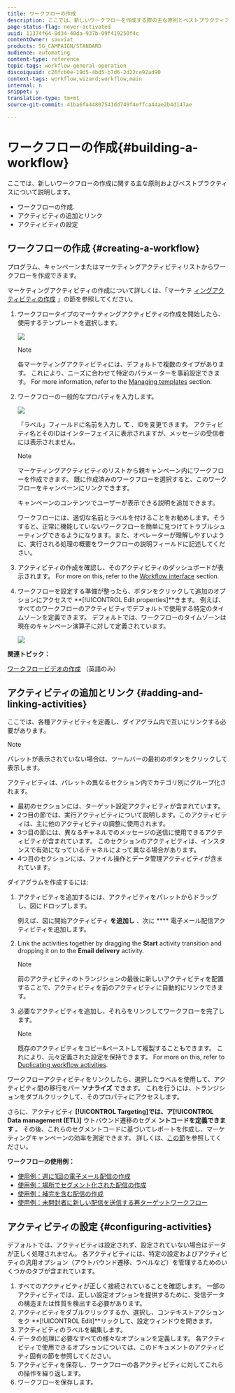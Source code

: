 ```yaml
---
title: ワークフローの作成
description: ここでは、新しいワークフローを作成する際の主な原則とベストプラクティスについて説明します。
page-status-flag: never-activated
uuid: 11374f64-8d34-40da-937b-09f419250f4c
contentOwner: sauviat
products: SG_CAMPAIGN/STANDARD
audience: automating
content-type: reference
topic-tags: workflow-general-operation
discoiquuid: c26fcb0e-19d5-4bd5-b7d6-2d22ce92ad90
context-tags: workflow,wizard;workflow,main
internal: n
snippet: y
translation-type: tm+mt
source-git-commit: 41ba6fa44807541dd749f4effca44ae2b4d147ae

---
```



# ワークフローの作成{#building-a-workflow}

ここでは、新しいワークフローの作成に関する主な原則およびベストプラクティスについて説明します。

* ワークフローの作成.
* アクティビティの追加とリンク
* アクティビティの設定

## ワークフローの作成 {#creating-a-workflow}

プログラム、キャンペーンまたはマーケティングアクティビティリストからワークフローを作成できます。

マーケティングアクティビティの作成について詳しくは、「マーケテ [ィングアクティビティの作成](../../start/using/marketing-activities.md#creating-a-marketing-activity) 」の節を参照してください。

1. ワークフロータイプのマーケティングアクティビティの作成を開始したら、使用するテンプレートを選択します。

   ![](assets/workflow_creation_1.png)

   >[!NOTE]
   >
   >各マーケティングアクティビティには、デフォルトで複数のタイプがあります。 これにより、ニーズに合わせて特定のパラメーターを事前設定できます。 For more information, refer to the [Managing templates](../../start/using/marketing-activity-templates.md) section.

1. ワークフローの一般的なプロパティを入力します。

   ![](assets/workflow_creation_2.png)

   「ラベル」フィールドに名前を入力し **て** 、IDを変更できます。 アクティビティ名とそのIDはインターフェイスに表示されますが、メッセージの受信者には表示されません。

   >[!NOTE]
   >
   >マーケティングアクティビティのリストから親キャンペーン内にワークフローを作成できます。 既に作成済みのワークフローを選択すると、このワークフローをキャンペーンにリンクできます。

   キャンペーンのコンテンツでユーザーが表示できる説明を追加できます。

   ワークフローには、適切な名前とラベルを付けることをお勧めします。そうすると、正常に機能していないワークフローを簡単に見つけてトラブルシューティングできるようになります。また、オペレーターが理解しやすいように、実行される処理の概要をワークフローの説明フィールドに記述してください。

1. アクティビティの作成を確認し、そのアクティビティのダッシュボードが表示されます。 For more on this, refer to the [Workflow interface](../../automating/using/workflow-interface.md) section.

1. ワークフローを設定する準備が整ったら、ボタンをクリックして追加のオプションにアクセスで **[!UICONTROL Edit properties]**きます。 例えば、すべてのワークフローのアクティビティでデフォルトで使用する特定のタイムゾーンを定義できます。 デフォルトでは、ワークフローのタイムゾーンは現在のキャンペーン演算子に対して定義されています。

   ![](assets/workflow_properties.png)

**関連トピック：**

[ワークフロービデオの作成](https://docs.adobe.com/content/help/en/campaign-standard/using/managing-processes-and-data/workflow-general-operation/building-a-workflow.html) （英語のみ）

## アクティビティの追加とリンク {#adding-and-linking-activities}

ここでは、各種アクティビティを定義し、ダイアグラム内で互いにリンクする必要があります。

>[!NOTE]
>
>パレットが表示されていない場合は、ツールバーの最初のボタンをクリックして表示します。

アクティビティは、パレットの異なるセクション内でカテゴリ別にグループ化されます。

* 最初のセクションには、ターゲット設定アクティビティが含まれています。
* 2つ目の節では、実行アクティビティについて説明します。このアクティビティは、主に他のアクティビティの調整に使用されます。
* 3つ目の節には、異なるチャネルでのメッセージの送信に使用できるアクティビティが含まれています。 このセクションのアクティビティは、インスタンスで有効になっているチャネルによって異なる場合があります。
* 4つ目のセクションには、ファイル操作とデータ管理アクティビティが含まれています。

ダイアグラムを作成するには:

1. アクティビティを追加するには、アクティビティをパレットからドラッグし、図にドロップします。

   例えば、図に開始アクティビティ **を追加し** 、次に **** 電子メール配信アクティビティを追加します。

1. Link the activities together by dragging the **Start** activity transition and dropping it on to the **Email delivery** activity.

   >[!NOTE]
   >
   >前のアクティビティのトランジションの最後に新しいアクティビティを配置することで、アクティビティを前のアクティビティに自動的にリンクできます。

1. 必要なアクティビティを追加し、それらをリンクしてワークフローを完了します。

   >[!NOTE]
   >
   >既存のアクティビティをコピー&amp;ペーストして複製することもできます。 これにより、元々定義された設定を保持できます。 For more on this, refer to [Duplicating workflow activities](../../automating/using/workflow-interface.md#duplicating-workflow-activities).

ワークフローアクティビティをリンクしたら、選択したラベルを使用して、アクティビティ間の移行をパー **ソナライズ** できます。 これを行うには、トランジションをダブルクリックして、そのプロパティにアクセスします。

さらに、アクティビティ **[!UICONTROL Targeting]**では、ア**[!UICONTROL Data management (ETL)]** ウトバウンド遷移のセグメ **ントコードを定義できます** 。 その後、これらのセグメントコードに基づいてレポートを作成し、マーケティングキャンペーンの効率を測定できます。 詳しくは、[この節](../../reporting/using/creating-a-report-workflow-segment.md)を参照してください。

**ワークフローの使用例：**

* [使用例：週に1回の電子メール配信の作成](../../automating/using/workflow-weekly-offer.md)
* [使用例：場所でセグメント化された配信の作成](../../automating/using/workflow-segmentation-location.md)
* [使用例：補完を含む配信の作成](../../automating/using/workflow-created-query-with-complement.md)
* [使用例：未開封者に新しい配信を送信する再ターゲットワークフロー](../../automating/using/workflow-cross-channel-retargeting.md)

## アクティビティの設定 {#configuring-activities}

デフォルトでは、アクティビティは設定されず、設定されていない場合はデータが正しく処理されません。 各アクティビティには、特定の設定およびアクティビティの汎用オプション（アウトバウンド遷移、ラベルなど）を管理するためのいくつかのタブが含まれています。

1. すべてのアクティビティが正しく接続されていることを確認します。 一部のアクティビティでは、正しい設定オプションを提供するために、受信データの構造または性質を検出する必要があります。
1. アクティビティをダブルクリックするか、選択し、コンテキストアクションをク **[!UICONTROL Edit]**リックして、設定ウィンドウを開きます。
1. アクティビティのラベルを編集します。
1. データの処理に必要なすべての様々なオプションを定義します。 各アクティビティで使用できるオプションについては、このドキュメントのアクティビティ固有の節を参照してください。
1. アクティビティを保存し、ワークフローの各アクティビティに対してこれらの操作を繰り返します。
1. ワークフローを保存します。
